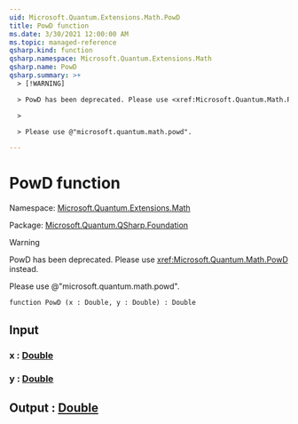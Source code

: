 ```yaml
---
uid: Microsoft.Quantum.Extensions.Math.PowD
title: PowD function
ms.date: 3/30/2021 12:00:00 AM
ms.topic: managed-reference
qsharp.kind: function
qsharp.namespace: Microsoft.Quantum.Extensions.Math
qsharp.name: PowD
qsharp.summary: >+
  > [!WARNING]

  > PowD has been deprecated. Please use <xref:Microsoft.Quantum.Math.PowD> instead.

  >

  > Please use @"microsoft.quantum.math.powd".

---
```


# PowD function

Namespace: [Microsoft.Quantum.Extensions.Math](xref:Microsoft.Quantum.Extensions.Math)

Package: [Microsoft.Quantum.QSharp.Foundation](https://nuget.org/packages/Microsoft.Quantum.QSharp.Foundation)


> [!WARNING]
> PowD has been deprecated. Please use <xref:Microsoft.Quantum.Math.PowD> instead.
>
> Please use @"microsoft.quantum.math.powd".



```qsharp
function PowD (x : Double, y : Double) : Double
```


## Input

### x : [Double](xref:microsoft.quantum.lang-ref.double)




### y : [Double](xref:microsoft.quantum.lang-ref.double)





## Output : [Double](xref:microsoft.quantum.lang-ref.double)

